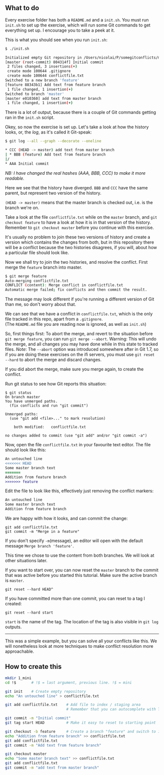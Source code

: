 ## What to do

Every exercise folder has both a `README.md` and a `init.sh`.
You must run `init.sh` to set up the exercise, which will run
some Git commands to get everything set up.
I encourage you to take a peek at it.

This is what you should see when you run `init.sh`:

```sh
$ ./init.sh

Initialized empty Git repository in /Users/nicolai/P/somegitconflicts/mini/.git/
[master (root-commit) 804314f] Initial commit
 2 files changed, 3 insertions(+)
 create mode 100644 .gitignore
 create mode 100644 conflictfile.txt
Switched to a new branch 'feature'
[feature 88343b1] Add text from feature branch
 1 file changed, 1 insertion(+)
Switched to branch 'master'
[master e010360] add text from master branch
 1 file changed, 1 insertion(+)
```

There is a lot of output, because there is a couple of Git
commands getting ran in the `init.sh` script.

Okey, so now the exercise is set up.
Let's take a look at how the history looks, or,
the *log*, as it's called it Git-speak:

```sh
$ git log --all --graph --decorate --oneline

* CCC (HEAD -> master) add text from master branch
| * BBB (feature) Add text from feature branch
|/  
* AAA Initial commit
```

*NB: I have changed the real hashes (AAA, BBB, CCC) to make it more readable.*

Here we see that the history have diverged. `BBB` and `CCC` have
the same parent, but represent two version of the history.

`(HEAD -> master)` means that the master branch is checked out, i.e.
is the branch we're on.

Take a look at the file `conflictfile.txt` while on the `master` branch,
and `git checkout feature` to have a look at how it is in that version of
the history. Remember to `git checkout master` before you continue with
this exercise.

It's usually no problem to join these two versions of history and create a
version which contains the changes from both, but in this repository there will
be a conflict because the two histories disagrees, if you will, about how a
particular file should look like.

Now we shall try to join the two histories, and resolve the conflict.
First merge the `feature` branch into master.

```sh
$ git merge feature
Auto-merging conflictfile.txt
CONFLICT (content): Merge conflict in conflictfile.txt
Automatic merge failed; fix conflicts and then commit the result.
```

The message may look different if you're running a different version
of Git than me, so don't worry about that.

We can see that we have a conflict in `conflictfile.txt`, which is
the only file tracked in this repo, apart from a `.gitignore`.  
(The `README.md` file you are reading now is ignored, as well as `init.sh`)  

So, first things first: To abort the merge, and revert to the situation
before `git merge feature`, you can run `git merge --abort`.
Warning: This will undo the merge, and all changes you may have done 
while in this state to tracked files.
*Note*: The `--abort` option was introduced somewhere after in Git 1.7, so
if you are doing these exercises on the ifi servers, you must use
`git reset --hard` to abort the merge and discard changes.

If you did abort the merge, make sure you merge again, to create the
conflict.

Run git status to see how Git reports this situation:

```
$ git status
On branch master
You have unmerged paths.
  (fix conflicts and run "git commit")

Unmerged paths:
  (use "git add <file>..." to mark resolution)

	both modified:   conflictfile.txt

no changes added to commit (use "git add" and/or "git commit -a")
```

Now, open the file `conflictfile.txt` in your favourite text editor.
The file should look like this:

```diff
An untouched line
<<<<<<< HEAD
Some master branch text
=======
Addition from feature branch
>>>>>>> feature
```

Edit the file to look like this, effectively just removing the conflict
markers:

```diff
An untouched line
Some master branch text
Addition from feature branch
```

We are happy with how it looks, and can commit the change:

```
git add conflictfile.txt
git commit -m "Merge in a feature"
```

If you don't specify `-m`(message), an editor will open with the default
message `Merge branch 'feature'`.

This time we chose to use the content from both branches. We will
look at other situations later.

If you want to start over, you can now reset the `master` branch
to the commit that was active before you started this tutorial.
Make sure the active branch is `master`.

```
git reset --hard HEAD^
```

If you have committed more than one commit, you can reset to
a tag I created:

```
git reset --hard start
```

`start` is the name of the tag. The location of the tag is also
visible in `git log` outputs.

--------------------------------------------------------------------------------

This was a simple example, but you can solve all your conflicts like this.
We will nonetheless look at more techniques to make conflict resolution more
approachable.

## How to create this

```sh
mkdir 1_mini
cd !$       # !$ = last argument, previous line. !$ = mini

git init    # Create empty repository
echo "An untouched line" > conflictfile.txt

git add conflictfile.txt    # Add file to index / staging area
                            # Remember that you can autocomplete with TAB

git commit -m "Initial commit"
git tag start HEAD          # Make it easy to reset to starting point

git checkout -b feature     # Create a branch "feature" and switch to it
echo "Addition from feature branch" >> conflictfile.txt
git add conflictfile.txt
git commit -m "Add text from feature branch"

git checkout master
echo "Some master branch text" >> conflictfile.txt
git add conflictfile.txt
git commit -m "add text from master branch"
```
